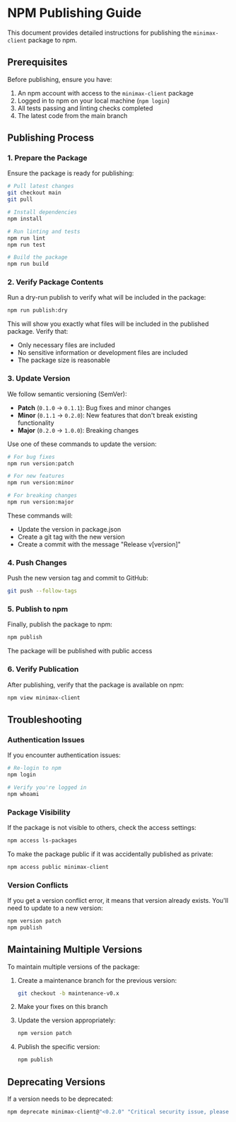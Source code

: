 # NPM Publishing Guide

This document provides detailed instructions for publishing the `minimax-client` package to npm.

## Prerequisites

Before publishing, ensure you have:

1. An npm account with access to the `minimax-client` package
2. Logged in to npm on your local machine (`npm login`)
3. All tests passing and linting checks completed
4. The latest code from the main branch

## Publishing Process

### 1. Prepare the Package

Ensure the package is ready for publishing:

```bash
# Pull latest changes
git checkout main
git pull

# Install dependencies
npm install

# Run linting and tests
npm run lint
npm run test

# Build the package
npm run build
```

### 2. Verify Package Contents

Run a dry-run publish to verify what will be included in the package:

```bash
npm run publish:dry
```

This will show you exactly what files will be included in the published package. Verify that:

- Only necessary files are included
- No sensitive information or development files are included
- The package size is reasonable

### 3. Update Version

We follow semantic versioning (SemVer):

- **Patch** (`0.1.0` → `0.1.1`): Bug fixes and minor changes
- **Minor** (`0.1.1` → `0.2.0`): New features that don't break existing functionality
- **Major** (`0.2.0` → `1.0.0`): Breaking changes

Use one of these commands to update the version:

```bash
# For bug fixes
npm run version:patch

# For new features
npm run version:minor

# For breaking changes
npm run version:major
```

These commands will:
- Update the version in package.json
- Create a git tag with the new version
- Create a commit with the message "Release v[version]"

### 4. Push Changes

Push the new version tag and commit to GitHub:

```bash
git push --follow-tags
```

### 5. Publish to npm

Finally, publish the package to npm:

```bash
npm publish
```

The package will be published with public access

### 6. Verify Publication

After publishing, verify that the package is available on npm:

```bash
npm view minimax-client
```

## Troubleshooting

### Authentication Issues

If you encounter authentication issues:

```bash
# Re-login to npm
npm login

# Verify you're logged in
npm whoami
```

### Package Visibility

If the package is not visible to others, check the access settings:

```bash
npm access ls-packages
```

To make the package public if it was accidentally published as private:

```bash
npm access public minimax-client
```

### Version Conflicts

If you get a version conflict error, it means that version already exists. You'll need to update to a new version:

```bash
npm version patch
npm publish
```

## Maintaining Multiple Versions

To maintain multiple versions of the package:

1. Create a maintenance branch for the previous version:
   ```bash
   git checkout -b maintenance-v0.x
   ```

2. Make your fixes on this branch

3. Update the version appropriately:
   ```bash
   npm version patch
   ```

4. Publish the specific version:
   ```bash
   npm publish
   ```

## Deprecating Versions

If a version needs to be deprecated:

```bash
npm deprecate minimax-client@"<0.2.0" "Critical security issue, please update to 0.2.0 or later"
```
